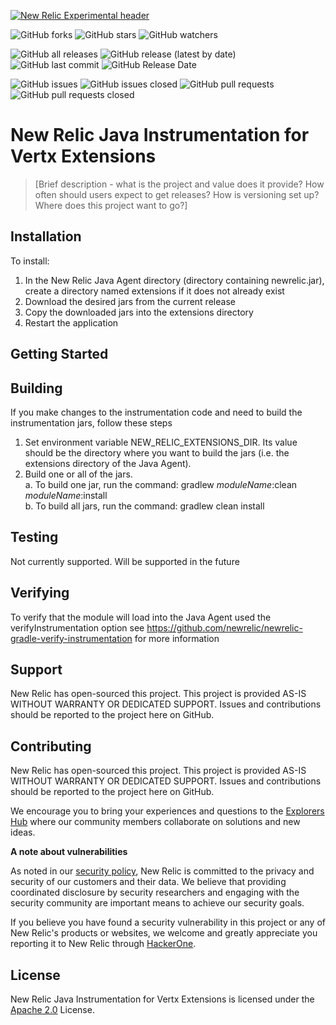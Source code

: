 [![New Relic Experimental header](https://github.com/newrelic/opensource-website/raw/master/src/images/categories/Experimental.png)](https://opensource.newrelic.com/oss-category/#new-relic-experimental)

![GitHub forks](https://img.shields.io/github/forks/newrelic-experimental/newrelic-java-vertx-extensions?style=social)
![GitHub stars](https://img.shields.io/github/stars/newrelic-experimental/newrelic-java-vertx-extensions?style=social)
![GitHub watchers](https://img.shields.io/github/watchers/newrelic-experimental/newrelic-java-vertx-extensions?style=social)

![GitHub all releases](https://img.shields.io/github/downloads/newrelic-experimental/newrelic-java-vertx-extensions/total)
![GitHub release (latest by date)](https://img.shields.io/github/v/release/newrelic-experimental/newrelic-java-vertx-extensions)
![GitHub last commit](https://img.shields.io/github/last-commit/newrelic-experimental/newrelic-java-vertx-extensions)
![GitHub Release Date](https://img.shields.io/github/release-date/newrelic-experimental/newrelic-java-vertx-extensions)


![GitHub issues](https://img.shields.io/github/issues/newrelic-experimental/newrelic-java-vertx-extensions)
![GitHub issues closed](https://img.shields.io/github/issues-closed/newrelic-experimental/newrelic-java-vertx-extensions)
![GitHub pull requests](https://img.shields.io/github/issues-pr/newrelic-experimental/newrelic-java-vertx-extensions)
![GitHub pull requests closed](https://img.shields.io/github/issues-pr-closed/newrelic-experimental/newrelic-java-vertx-extensions)

# New Relic Java Instrumentation for Vertx Extensions

>[Brief description - what is the project and value does it provide? How often should users expect to get releases? How is versioning set up? Where does this project want to go?]

## Installation

To install:
1. In the New Relic Java Agent directory (directory containing newrelic.jar), create a directory named extensions if it does not already exist
2. Download the desired jars from the current release
3. Copy the downloaded jars into the extensions directory
4. Restart the application

## Getting Started

## Building

If you make changes to the instrumentation code and need to build the instrumentation jars, follow these steps
1. Set environment variable NEW_RELIC_EXTENSIONS_DIR.  Its value should be the directory where you want to build the jars (i.e. the extensions directory of the Java Agent).   
2. Build one or all of the jars.   
  a. To build one jar, run the command:  gradlew _moduleName_:clean  _moduleName_:install    
  b. To build all jars, run the command: gradlew clean install
   
## Testing

Not currently supported.  Will be supported in the future

## Verifying
To verify that the module will load into the Java Agent used the verifyInstrumentation option
see https://github.com/newrelic/newrelic-gradle-verify-instrumentation for more information
  
## Support

New Relic has open-sourced this project. This project is provided AS-IS WITHOUT WARRANTY OR DEDICATED SUPPORT. Issues and contributions should be reported to the project here on GitHub.

## Contributing
New Relic has open-sourced this project. This project is provided AS-IS WITHOUT WARRANTY OR DEDICATED SUPPORT. Issues and contributions should be reported to the project here on GitHub.

We encourage you to bring your experiences and questions to the [Explorers Hub](https://discuss.newrelic.com) where our community members collaborate on solutions and new ideas.

**A note about vulnerabilities**

As noted in our [security policy](../../security/policy), New Relic is committed to the privacy and security of our customers and their data. We believe that providing coordinated disclosure by security researchers and engaging with the security community are important means to achieve our security goals.

If you believe you have found a security vulnerability in this project or any of New Relic's products or websites, we welcome and greatly appreciate you reporting it to New Relic through [HackerOne](https://hackerone.com/newrelic).

## License

New Relic Java Instrumentation for Vertx Extensions is licensed under the [Apache 2.0](http://apache.org/licenses/LICENSE-2.0.txt) License.
